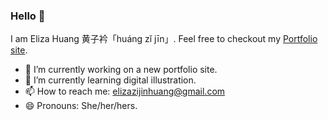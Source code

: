 ### Hello 👋

I am Eliza Huang 黄子衿「huáng zǐ jīn」. Feel free to checkout my [Portfolio site](https://portfolio-seven-phi.vercel.app/).

- 🔭 I’m currently working on a new portfolio site.
- 🌱 I’m currently learning digital illustration.
- 📫 How to reach me: elizazijinhuang@gmail.com
- 😄 Pronouns: She/her/hers.
